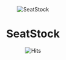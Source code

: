 <p align="center">
    <img src="https://github.com/sanjana-s99/SeatStock/blob/master/seatstocklogo.png" alt="SeatStock"/>
</p>
<h1 align="center">SeatStock</h1>
<p align="center">
    <img src="https://hitcounter.pythonanywhere.com/count/tag.svg?url=https%3A%2F%2Fgithub.com%2Fsanjana-s99%2FSeatStock" alt="Hits">
</p>
